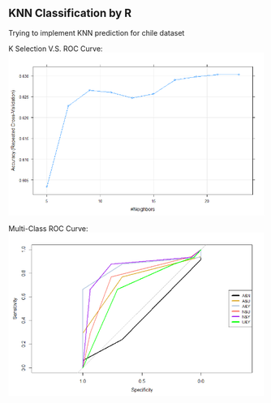 ## KNN Classification by R  
Trying to implement KNN prediction for chile dataset

K Selection V.S. ROC Curve:  
![image](https://github.com/Tim-HanSheng-Huang/EB_DataAnalysis/blob/main/KNN/K_Selection_ROC.png)  

Multi-Class ROC Curve:  
![image](https://github.com/Tim-HanSheng-Huang/EB_DataAnalysis/blob/main/KNN/ROC_Curve.png)  


